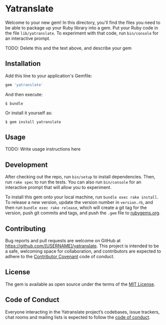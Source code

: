 # Yatranslate

Welcome to your new gem! In this directory, you'll find the files you need to be able to package up your Ruby library into a gem. Put your Ruby code in the file `lib/yatranslate`. To experiment with that code, run `bin/console` for an interactive prompt.

TODO: Delete this and the text above, and describe your gem

## Installation

Add this line to your application's Gemfile:

```ruby
gem 'yatranslate'
```

And then execute:

    $ bundle

Or install it yourself as:

    $ gem install yatranslate

## Usage

TODO: Write usage instructions here

## Development

After checking out the repo, run `bin/setup` to install dependencies. Then, run `rake spec` to run the tests. You can also run `bin/console` for an interactive prompt that will allow you to experiment.

To install this gem onto your local machine, run `bundle exec rake install`. To release a new version, update the version number in `version.rb`, and then run `bundle exec rake release`, which will create a git tag for the version, push git commits and tags, and push the `.gem` file to [rubygems.org](https://rubygems.org).

## Contributing

Bug reports and pull requests are welcome on GitHub at https://github.com/[USERNAME]/yatranslate. This project is intended to be a safe, welcoming space for collaboration, and contributors are expected to adhere to the [Contributor Covenant](http://contributor-covenant.org) code of conduct.

## License

The gem is available as open source under the terms of the [MIT License](https://opensource.org/licenses/MIT).

## Code of Conduct

Everyone interacting in the Yatranslate project’s codebases, issue trackers, chat rooms and mailing lists is expected to follow the [code of conduct](https://github.com/[USERNAME]/yatranslate/blob/master/CODE_OF_CONDUCT.md).
